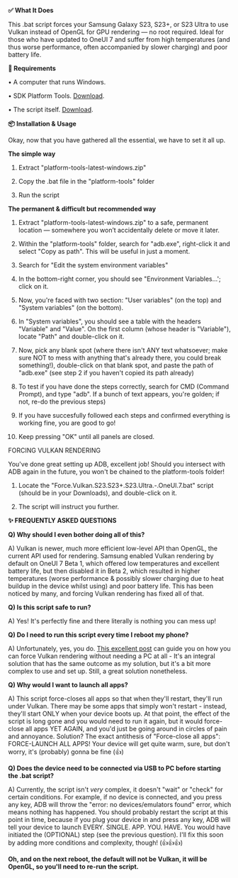 **✅ What It Does**

This .bat script forces your Samsung Galaxy S23, S23+, or S23 Ultra to use Vulkan instead of OpenGL for GPU rendering — no root required. Ideal for those who have updated to OneUI 7 and suffer from high temperatures (and thus worse performance, often accompanied by slower charging) and poor battery life.

**🧩 Requirements**

• A computer that runs Windows.

• SDK Platform Tools. [Download](https://dl.google.com/android/repository/platform-tools-latest-windows.zip).

• The script itself. [Download](https://github.com/popovicialinc/s23_oneui7_vulkan/releases/latest).

**📦 Installation & Usage**

Okay, now that you have gathered all the essential, we have to set it all up.

**The simple way**

1) Extract "platform-tools-latest-windows.zip"
   
2) Copy the .bat file in the "platform-tools" folder

3) Run the script

**The permanent & difficult but recommended way**

1) Extract "platform-tools-latest-windows.zip" to a safe, permanent location — somewhere you won’t accidentally delete or move it later.
   
2) Within the "platform-tools" folder, search for "adb.exe", right-click it and select "Copy as path". This will be useful in just a moment.
   
3) Search for "Edit the system environment variables"
   
4) In the bottom-right corner, you should see "Environment Variables...'; click on it.
  
5) Now, you're faced with two section: "User variables" (on the top) and "System variables" (on the bottom).
  
6) In "System variables", you should see a table with the headers "Variable" and "Value". On the first column (whose header is "Variable"), locate "Path" and double-click on it.
  
7) Now, pick any blank spot (where there isn't ANY text whatsoever; make sure NOT to mess with anything that's already there, you could break something!), double-click on that blank spot, and paste the path of "adb.exe" (see step 2 if you haven't copied its path already)
    
8) To test if you have done the steps correctly, search for CMD (Command Prompt), and type "adb". If a bunch of text appears, you're golden; if not, re-do the previous steps)

9) If you have succesfully followed each steps and confirmed everything is working fine, you are good to go!

10) Keep pressing "OK" until all panels are closed.

FORCING VULKAN RENDERING

You've done great setting up ADB, excellent job! Should you intersect with ADB again in the future, you won't be chained to the platform-tools folder!

1) Locate the "Force.Vulkan.S23.S23+.S23.Ultra.-.OneUI.7.bat" script (should be in your Downloads), and double-click on it.

2) The script will instruct you further.

**✨ FREQUENTLY ASKED QUESTIONS**

**Q) Why should I even bother doing all of this?**

A) Vulkan is newer, much more efficient low-level API than OpenGL, the current API used for rendering. Samsung enabled Vulkan rendering by default on OneUI 7 Beta 1, which offered low temperatures and excellent battery life, but then disabled it in Beta 2, which resulted in higher temperatures (worse performance & possibly slower charging due to heat buildup in the device whilst using) and poor battery life. This has been noticed by many, and forcing Vulkan rendering has fixed all of that.

**Q) Is this script safe to run?**

A) Yes! It's perfectly fine and there literally is nothing you can mess up!

**Q) Do I need to run this script every time I reboot my phone?**

A) Unfortunately, yes, you do. [This excellent post](https://www.reddit.com/r/GalaxyS23Ultra/comments/1kbisga/full_tutorial_enable_vulkan_on_s23u_without_pc/) can guide you on how you can force Vulkan rendering without needing a PC at all - It's an integral solution that has the same outcome as my solution, but it's a bit more complex to use and set up. Still, a great solution nonetheless.

**Q) Why would I want to launch all apps?**

A) This script force-closes all apps so that when they'll restart, they'll run under Vulkan. There may be some apps that simply won't restart - instead, they'll start ONLY when your device boots up. At that point, the effect of the script is long gone and you would need to run it again, but it would force-close all apps YET AGAIN, and you'd just be going around in circles of pain and annoyance. Solution? The exact antithesis of "Force-close all apps": FORCE-LAUNCH ALL APPS! Your device will get quite warm, sure, but don't worry, it's (probably) gonna be fine (👍)

**Q) Does the device need to be connected via USB to PC before starting the .bat script?**

A) Currently, the script isn't _very_ complex, it doesn't "wait" or "check" for certain conditions. For example, if no device is connected, and you press any key, ADB will throw the "error: no devices/emulators found" error, which means nothing has happened. You should probably restart the script at this point in time, because if you plug your device in and press any key, ADB will tell your device to launch EVERY. SINGLE. APP. YOU. HAVE. You would have initiated the (OPTIONAL) step (see the previous question). I'll fix this soon by adding more conditions and complexity, though! (👍👍👍)





**Oh, and on the next reboot, the default will not be Vulkan, it will be OpenGL, so you'll need to re-run the script.**
